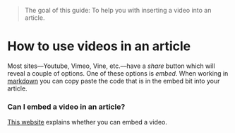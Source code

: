 > The goal of this guide: To help you with inserting a video into an article.

# How to use videos in an article

Most sites––Youtube, Vimeo, Vine, etc.––have a _share_ button which will reveal a couple of options. 
One of these options is _embed_. When working in [markdown](../glossary/markdown.md) you can copy paste the code that is in the embed bit into your article.

### Can I embed a video in an article?
[This website](http://forums.techsoup.org/cs/community/b/tsblog/archive/2015/05/5/can-i-use-that-video-on-my-website.aspx) explains whether you can embed a video.
